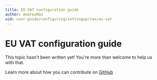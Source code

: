 ```yaml
---
title: EU VAT configuration guide
author: AndreiMaz
uid: user-guide/configuring/settingup/tax/eu-vat
---
```

# EU VAT configuration guide

This topic hasn’t been written yet! You're more than welcome to help us with that.

Learn more about how you can contribute on [GitHub](https://github.com/nopSolutions/nopCommerce-Docs/blob/master/CONTRIBUTING.md)